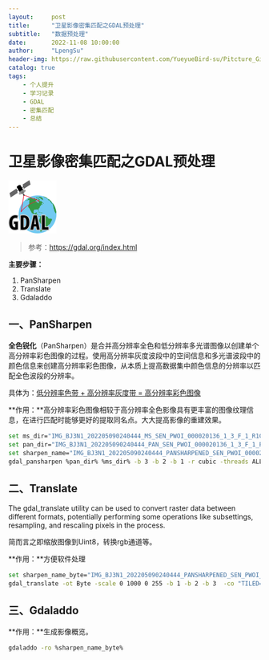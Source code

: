 ```yaml
---
layout:     post
title:      "卫星影像密集匹配之GDAL预处理"
subtitle:   "数据预处理"
date:       2022-11-08 10:00:00
author:     "LpengSu"
header-img: https://raw.githubusercontent.com/YueyueBird-su/Pitcture_Git/main/images/image-20221114101552047.png
catalog: true
tags:
    - 个人提升
    - 学习记录 
    - GDAL
    - 密集匹配
    - 总结
---
```

# 卫星影像密集匹配之GDAL预处理

![Logo](https://raw.githubusercontent.com/YueyueBird-su/Pitcture_Git/main/images/gdalicon.png)

> 参考：https://gdal.org/index.html

**主要步骤：**

1. PanSharpen
2. Translate
3. Gdaladdo

## 一、PanSharpen

**全色锐化**（PanSharpen）是合并高分辨率全色和低分辨率多光谱图像以创建单个高分辨率彩色图像的过程。使用高分辨率灰度波段中的空间信息和多光谱波段中的颜色信息来创建高分辨率彩色图像，从本质上提高数据集中颜色信息的分辨率以匹配全色波段的分辨率。

具体为：<u>低分辨率色带 + 高分辨率灰度带 = 高分辨率彩色图像</u>

**作用：**高分辨率彩色图像相较于高分辨率全色影像具有更丰富的图像纹理信息，在进行匹配时能够更好的提取同名点。大大提高影像的重建效果。

```bash
set ms_dir="IMG_BJ3N1_202205090240444_MS_SEN_PWOI_000020136_1_3_F_1_R1C1.TIF"
set pan_dir="IMG_BJ3N1_202205090240444_PAN_SEN_PWOI_000020136_1_3_F_1_P_R1C1.TIF"
set sharpen_name="IMG_BJ3N1_202205090240444_PANSHARPENED_SEN_PWOI_000020136_1_3_F_1_P_R1C1.TIF"
gdal_pansharpen %pan_dir% %ms_dir% -b 3 -b 2 -b 1 -r cubic -threads ALL_CPUS -co "RPCTXT=YES" -co "TILED=YES" %sharpen_name% 
```

## 二、Translate

The gdal_translate utility can be used to convert raster data between different formats, potentially performing some operations like subsettings, resampling, and rescaling pixels in the process.

简而言之即缩放图像到Uint8，转换rgb通道等。

**作用：**方便软件处理

```bash
set sharpen_name_byte="IMG_BJ3N1_202205090240444_PANSHARPENED_SEN_PWOI_000020136_1_3_F_1_P_R1C1.TIF"
gdal_translate -ot Byte -scale 0 1000 0 255 -b 1 -b 2 -b 3  -co "TILED=YES" %sharpen_name% %sharpen_name_byte%
```

## 三、Gdaladdo

**作用：**生成影像概览。

```bash
gdaladdo -ro %sharpen_name_byte%
```
